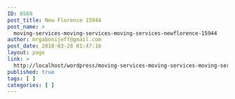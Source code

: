 ```yaml
---
ID: 6569
post_title: New Florence 15944
post_name: >
  moving-services-moving-services-moving-services-newflorence-15944
author: mrgabonijeff@gmail.com
post_date: 2018-03-28 01:47:16
layout: page
link: >
  http://localhost/wordpress/moving-services-moving-services-moving-services-newflorence-15944/
published: true
tags: [ ]
categories: [ ]
---
```

